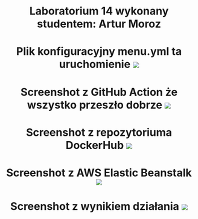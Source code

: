 <h1 align="center">Laboratorium 14 wykonany studentem: Artur Moroz</h1>
<h1 align="center">Plik konfiguracyjny menu.yml ta uruchomienie
<img src="https://github.com/6e3noHToBui/lab14/Screenshots/konfiguracja.jpg"/></h1>
<h1 align="center">Screenshot z GitHub Action że wszystko przeszło dobrze
<img src="https://github.com/6e3noHToBui/lab14/Screenshots/ghAction.jpg"/></h1>
<h1 align="center">Screenshot z repozytoriuma DockerHub
<img src="https://github.com/6e3noHToBui/lab14/Screenshots/dockerRepo.jpg"/></h1>
<h1 align="center">Screenshot z AWS Elastic Beanstalk
<img src="https://github.com/6e3noHToBui/lab14/Screenshots/aws.jpg"/></h1>
<h1 align="center">Screenshot z wynikiem działania
<img src="https://github.com/6e3noHToBui/lab14/Screenshots/wynik.jpg"/></h1>

